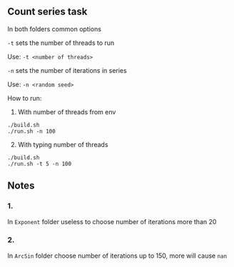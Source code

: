 ##  Count series task

In both folders common options

`-t` sets the number of threads to run

Use: `-t <number of threads>`

`-n` sets the number of iterations in series

Use: `-n <random seed>`

How to run:

1. With number of threads from env

```
./build.sh
./run.sh -n 100
```

2. With typing number of threads

```
./build.sh
./run.sh -t 5 -n 100
```
## Notes
### 1. 
In `Exponent` folder useless to choose number of iterations more than 20
### 2.
In `ArcSin` folder choose number of iterations up to 150, more will cause `nan`
